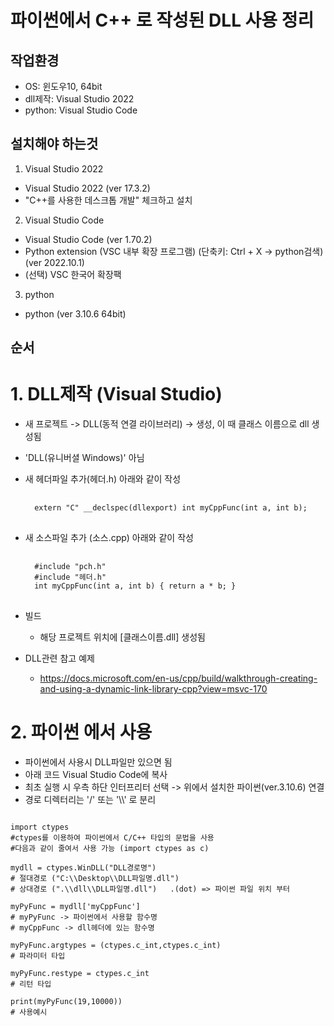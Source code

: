 파이썬에서 C++ 로 작성된 DLL 사용 정리
===================================
작업환경
------------------------------
+ OS: 윈도우10, 64bit
+ dll제작: Visual Studio 2022
+ python: Visual Studio Code 

설치해야 하는것
------------------------------
1. Visual Studio 2022
+ Visual Studio 2022 (ver 17.3.2)
+ "C++를 사용한 데스크톱 개발" 체크하고 설치
 
2. Visual Studio Code
+ Visual Studio Code (ver 1.70.2)
+ Python extension (VSC 내부 확장 프로그램) (단축키: Ctrl + X -> python검색) (ver 2022.10.1)
+ (선택) VSC 한국어 확장팩 
 
3. python 
+ python (ver 3.10.6 64bit)

순서
------------------------------
# 1. DLL제작 (Visual Studio)
+ 새 프로젝트 -> DLL(동적 연결 라이브러리) -> 생성, 이 때 클래스 이름으로 dll 생성됨 
+ 'DLL(유니버셜 Windows)' 아님
+ 새 헤더파일 추가(헤더.h) 
	아래와 같이 작성
	<pre>	<code>
	extern "C" __declspec(dllexport) int myCppFunc(int a, int b);
	</code>	</pre>	
+ 새 소스파일 추가 (소스.cpp)
	아래와 같이 작성
	<pre>	<code>
	#include "pch.h"
	#include "헤더.h"
	int myCppFunc(int a, int b) { return a * b; }
	</code>	</pre>
+ 빌드
	* 해당 프로젝트 위치에 [클래스이름.dll] 생성됨

 
+ DLL관련 참고 예제
	* https://docs.microsoft.com/en-us/cpp/build/walkthrough-creating-and-using-a-dynamic-link-library-cpp?view=msvc-170



# 2. 파이썬 에서 사용
+ 파이썬에서 사용시 DLL파일만 있으면 됨
+ 아래 코드 Visual Studio Code에 복사
+ 최초 실행 시 우측 하단 인터프리터 선택 -> 위에서 설치한 파이썬(ver.3.10.6) 연결
+ 경로 디렉터리는 '/' 또는 '\\\\' 로 분리

<pre>
<code>
import ctypes 
#ctypes를 이용하여 파이썬에서 C/C++ 타입의 문법을 사용
#다음과 같이 줄여서 사용 가능 (import ctypes as c)

mydll = ctypes.WinDLL("DLL경로명")
# 절대경로 ("C:\\Desktop\\DLL파일명.dll")
# 상대경로 (".\\dll\\DLL파일명.dll")   .(dot) => 파이썬 파일 위치 부터

myPyFunc = mydll['myCppFunc']
# myPyFunc -> 파이썬에서 사용할 함수명
# myCppFunc -> dll헤더에 있는 함수명

myPyFunc.argtypes = (ctypes.c_int,ctypes.c_int)
# 파라미터 타입

myPyFunc.restype = ctypes.c_int
# 리턴 타입

print(myPyFunc(19,10000))
# 사용예시
</code>
</pre>
